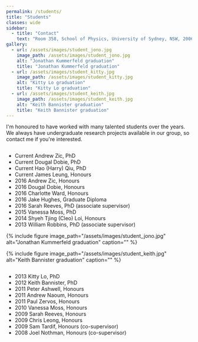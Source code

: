 ```yaml
---
permalink: /students/
title: "Students"
classes: wide
sidebar:
  - title: "Contact"
    text: "Room 358, School of Physics, University of Sydney, NSW, 2006"
gallery:
  - url: /assets/images/student_jono.jpg
    image_path: /assets/images/student_jono.jpg
    alt: "Jonathan Kummerfeld graduation"
    title: "Jonathan Kummerfeld graduation"
  - url: /assets/images/student_kitty.jpg
    image_path: /assets/images/student_kitty.jpg
    alt: "Kitty Lo graduation"
    title: "Kitty Lo graduation"
  - url: /assets/images/student_keith.jpg
    image_path: /assets/images/student_keith.jpg
    alt: "Keith Bannister graduation"
    title: "Keith Bannister graduation"
---
```


I'm honoured to have worked with many talented students over the years. We always have undergraduate research projects available in our group, so contact me if you're interested.

<div class="row">
  <div class="column left">
    <ul>
      <li>Current 	     Andrew Zic, PhD</li>
      <li>Current 	     Dougal Dobie, PhD</li>
      <li>Current 	     Hao (Harry) Qiu, PhD</li>
      <li>Current 	     James Leung, Honours</li>
      <li>2016 	     	   Andrew Zic, Honours</li>
      <li>2016	 	  Dougal Dobie, Honours</li>
      <li>2016	  	 Charlotte Ward, Honours</li>
      <li>2016	 	   Jake Hughes, Graduate Diploma</li>
      <li>2016		Sarah Reeves, PhD (associate supervisor)</li>
      <li>2015	Vanessa Moss, PhD</li>
      <li>2014	Shyeh Tjing (Cleo) Loi, Honours</li>
      <li>2013    William Robbins, PhD (associate supervisor)</li>

  </div>
  <div class="column right">
  {% include figure image_path="/assets/images/student_jono.jpg" alt="Jonathan Kummerfeld graduation" caption="" %}

  {% include figure image_path="/assets/images/student_keith.jpg" alt="Keith Bannister graduation" caption="" %}

  </div>
</div>
   


* 2013    Kitty Lo, PhD 
* 2012    Keith Bannister, PhD 
* 2011   Peter Ashwell, Honours
* 2011   	     Andrew Naoum, Honours
* 2011	     	    Paul Zervos, Honours
* 2010   Vanessa Moss, Honours
* 2009   Sarah Reeves, Honours
* 2009   	     Chris Leong, Honours
* 2009	     	   Sam Tardif, Honours (co-supervisor)
* 2008		       Joel Nothman, Honours (co-supervisor)



